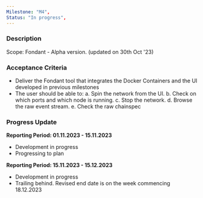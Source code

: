 ```yaml
---
Milestone: "M4",
Status: "In progress",
---
```

<!--lang:en--> 
### Description

Scope: Fondant - Alpha version. (updated on 30th Oct '23)


### Acceptance Criteria
- Deliver the Fondant tool that integrates the Docker Containers and the UI developed in previous milestones
- The user should be able to: 
a. Spin the network from the UI. 
b. Check on which ports and which node is running. 
c. Stop the network. 
d. Browse the raw event stream. 
e. Check the raw chainspec


### Progress Update

**Reporting Period: 01.11.2023 - 15.11.2023**
- Development in progress
- Progressing to plan

**Reporting Period: 15.11.2023 - 15.12.2023**
- Development in progress
- Trailing behind. Revised end date is on the week commencing 18.12.2023